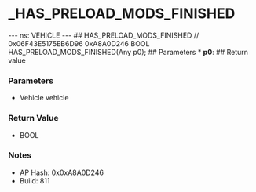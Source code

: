 # _HAS_PRELOAD_MODS_FINISHED

--- ns: VEHICLE --- ## HAS_PRELOAD_MODS_FINISHED  // 0x06F43E5175EB6D96 0xA8A0D246 BOOL HAS_PRELOAD_MODS_FINISHED(Any p0);   ## Parameters * **p0**:  ## Return value

### Parameters
* Vehicle vehicle

### Return Value
* BOOL

### Notes
* AP Hash: 0x0xA8A0D246
* Build: 811


